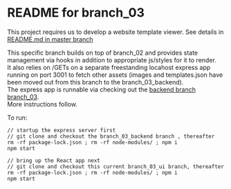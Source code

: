 # README for branch_03 #

This project requires us to develop a website template viewer. See details in [README.md in master branch](https://github.com/bganguly/website-template-viewer-ui/tree/master#readme) 

This specific branch builds on top of branch_02 and provides state management via hooks in addition to appropriate js/styles for it to render.  
It also relies on /GETs on a separate freestanding locahost express app running on port 3001 to fetch other assets (images and templates.json have been moved out from this branch to the branch_03_backend).  
The express app is runnable via checking out the [backend branch branch_03](https://github.com/bganguly/website-template-viewer-backend).  
More instructions follow.  

To run:
```
// startup the express server first
// git clone and checkout the branch_03_backend branch , thereafter
rm -rf package-lock.json ; rm -rf node-modules/ ; npm i
npm start

// bring up the React app next
// git clone and checkout this current branch_03_ui branch, thereafter
rm -rf package-lock.json ; rm -rf node-modules/ ; npm i
npm start
```
